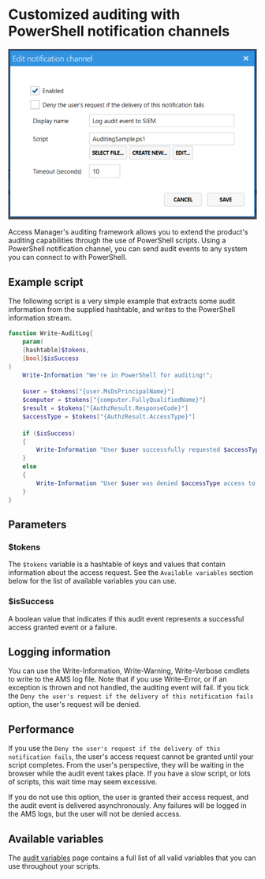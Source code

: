# Customized auditing with PowerShell notification channels

![](../images/ui-page-auditing-powershell-channel.png)

Access Manager's auditing framework allows you to extend the product's auditing capabilities through the use of PowerShell scripts. Using a PowerShell notification channel, you can send audit events to any system you can connect to with PowerShell.

## Example script 

The following script is a very simple example that extracts some audit information from the supplied hashtable, and writes to the PowerShell information stream.

```PowerShell
function Write-AuditLog{
    param(
    [hashtable]$tokens,
    [bool]$isSuccess
)
    Write-Information "We're in PowerShell for auditing!";

    $user = $tokens["{user.MsDsPrincipalName}"]
    $computer = $tokens["{computer.FullyQualifiedName}"]
    $result = $tokens["{AuthzResult.ResponseCode}"]
    $accessType = $tokens["{AuthzResult.AccessType}"]

    if ($isSuccess)
    {
        Write-Information "User $user successfully requested $accessType access to $computer";
    }
    else
    {
        Write-Information "User $user was denied $accessType access to $computer with response code $result";
    }
}

```

## Parameters
### $tokens
The `$tokens` variable is a hashtable of keys and values that contain information about the access request. See the `Available variables` section below for the list of available variables you can use.

### $isSuccess
A boolean value that indicates if this audit event represents a successful access granted event or a failure.

## Logging information
You can use the Write-Information, Write-Warning, Write-Verbose cmdlets to write to the AMS log file. Note that if you use Write-Error, or if an exception is thrown and not handled, the auditing event will fail. If you tick the `Deny the user's request if the delivery of this notification fails` option, the user's request will be denied.

## Performance
If you use the `Deny the user's request if the delivery of this notification fails`, the user's access request cannot be granted until your script completes.  From the user's perspective, they will be waiting in the browser while the audit event takes place. If you have a slow script, or lots of scripts, this wait time may seem excessive.

If you do not use this option, the user is granted their access request, and the audit event is delivered asynchronously. Any failures will be logged in the AMS logs, but the user will not be denied access.

## Available variables
The [audit variables](/help/Audit-variables) page contains a full list of all valid variables that you can use throughout your scripts.